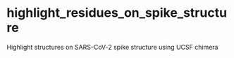 # highlight_residues_on_spike_structure
Highlight structures on SARS-CoV-2 spike structure using UCSF chimera
